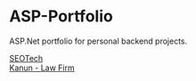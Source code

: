 # ASP-Portfolio
ASP.Net portfolio for personal backend projects.

[SEOTech](https://github.com/KomoGit/ASP-Portfolio/tree/SEOTECH-Web-Page) <br>
[Kanun - Law Firm](https://github.com/KomoGit/ASP-Portfolio/tree/SEOTECH-Web-Page)

